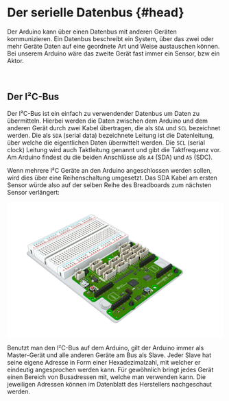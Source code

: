 # Der serielle Datenbus {#head}

<div class="description">Der Arduino kann über einen Datenbus mit anderen Geräten kommunizieren.
Ein Datenbus beschreibt ein System, über das zwei oder mehr Geräte Daten auf eine geordnete Art und Weise austauschen können.
Bei unserem Arduino wäre das zweite Gerät fast immer ein Sensor, bzw ein Aktor.</div>
<div class="line">
    <br>
    <br>
</div>



## Der I²C-Bus
Der I²C-Bus ist ein einfach zu verwendender Datenbus um Daten zu übermitteln.
Hierbei werden die Daten zwischen dem Arduino und dem anderen Gerät durch zwei Kabel übertragen, die als `SDA` und `SCL` bezeichnet werden.
Die als `SDA` (serial data) bezeichnete Leitung ist die Datenleitung, über welche die eigentlichen Daten übermittelt werden.
Die `SCL` (serial clock) Leitung wird auch Taktleitung genannt und gibt die Taktfrequenz vor.
Am Arduino findest du die beiden Anschlüsse als `A4` (SDA) und `A5` (SDC).

Wenn mehrere I²C Geräte an den Arduino angeschlossen werden sollen, wird dies über eine Reihenschaltung umgesetzt.
Das SDA Kabel am ersten Sensor würde also auf der selben Reihe des Breadboards zum nächsten Sensor verlängert:

![senseBox MCU mit Breadboard](../pictures/mcu%20v2%20top.png)

Benutzt man den I²C-Bus auf dem Arduino, gilt der Arduino immer als Master-Gerät und alle anderen Geräte am Bus als Slave.
Jeder Slave hat seine eigene Adresse in Form einer Hexadezimalzahl, mit welcher er eindeutig angesprochen werden kann.
Für gewöhnlich bringt jedes Gerät einen Bereich von Busadressen mit, welche man verwenden kann. Die jeweiligen Adressen können im Datenblatt des Herstellers nachgeschaut werden.
